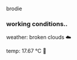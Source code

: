 brodie

<!--weather_start-->
### working conditions..

weather: broken clouds ☁️

temp: 17.67 °C 👕

<!--weather_end-->
